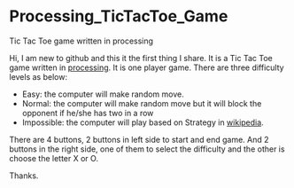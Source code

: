# Processing_TicTacToe_Game
Tic Tac Toe game written in processing

Hi, I am new to github and this it the first thing I share. It is a Tic Tac Toe game written in [processing](https://processing.org/). It is one player game. There are three difficulty levels as below:
* Easy: the computer will make random move.
* Normal: the computer will make random move but it will block the opponent if he/she has two in a row
* Impossible: the computer will play based on Strategy in [wikipedia](https://en.wikipedia.org/wiki/Tic-tac-toe#Strategy).

There are 4 buttons, 2 buttons in left side to start and end game. And 2 buttons in the right side, one of them to select the difficulty and the other is choose the letter X or O.

Thanks.
